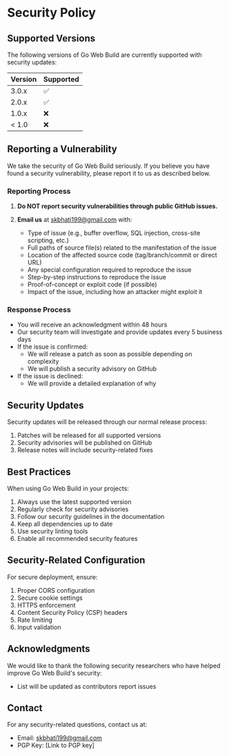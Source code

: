 # Security Policy

## Supported Versions

The following versions of Go Web Build are currently supported with security updates:

| Version | Supported          |
| ------- | ------------------ |
| 3.0.x   | :white_check_mark: |
| 2.0.x   | :white_check_mark: |
| 1.0.x   | :x:                |
| < 1.0   | :x:                |

## Reporting a Vulnerability

We take the security of Go Web Build seriously. If you believe you have found a security vulnerability, please report it to us as described below.

### Reporting Process

1. **Do NOT report security vulnerabilities through public GitHub issues.**

2. **Email us** at [skbhati199@gmail.com](mailto:skbhati199@gmail.com) with:
   - Type of issue (e.g., buffer overflow, SQL injection, cross-site scripting, etc.)
   - Full paths of source file(s) related to the manifestation of the issue
   - Location of the affected source code (tag/branch/commit or direct URL)
   - Any special configuration required to reproduce the issue
   - Step-by-step instructions to reproduce the issue
   - Proof-of-concept or exploit code (if possible)
   - Impact of the issue, including how an attacker might exploit it

### Response Process

- You will receive an acknowledgment within 48 hours
- Our security team will investigate and provide updates every 5 business days
- If the issue is confirmed:
  - We will release a patch as soon as possible depending on complexity
  - We will publish a security advisory on GitHub
- If the issue is declined:
  - We will provide a detailed explanation of why

## Security Updates

Security updates will be released through our normal release process:

1. Patches will be released for all supported versions
2. Security advisories will be published on GitHub
3. Release notes will include security-related fixes

## Best Practices

When using Go Web Build in your projects:

1. Always use the latest supported version
2. Regularly check for security advisories
3. Follow our security guidelines in the documentation
4. Keep all dependencies up to date
5. Use security linting tools
6. Enable all recommended security features

## Security-Related Configuration

For secure deployment, ensure:

1. Proper CORS configuration
2. Secure cookie settings
3. HTTPS enforcement
4. Content Security Policy (CSP) headers
5. Rate limiting
6. Input validation

## Acknowledgments

We would like to thank the following security researchers who have helped improve Go Web Build's security:

- List will be updated as contributors report issues

## Contact

For any security-related questions, contact us at:
- Email: skbhati199@gmail.com
- PGP Key: [Link to PGP key]
